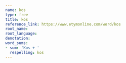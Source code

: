 ```yaml
---
name: kos
type: free
title: kos
reference_link: https://www.etymonline.com/word/kos
root_name: 
root_language: 
denotation: 
word_sums:
- sum: 'Kos + '
  respelling: kos
---
```

